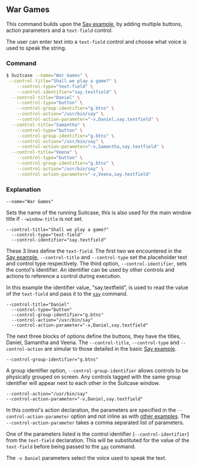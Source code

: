 ## War Games

This command builds upon the [Say example](./Say.md), by adding multiple buttons, action parameters and a `text-field` control.

The user can enter text into a `text-field` control and choose what voice is used to speak the string.

### Command

```bash
$ Suitcase --name="War Games" \
 --control-title="Shall we play a game?" \
	--control-type="text-field" \
	--control-identifier="say.textfield" \
  --control-title="Daniel" \
	--control-type="button" \
	--control-group-identifier="g.btns" \
	--control-action="/usr/bin/say" \
	--control-action-parameter="-v,Daniel,say.textfield" \
  --control-title="Samantha" \
	--control-type="button" \
	--control-group-identifier="g.btns" \
	--control-action="/usr/bin/say" \
	--control-action-parameter="-v,Samantha,say.textfield" \
  --control-title="Veena" \
	--control-type="button" \
	--control-group-identifier="g.btns" \
	--control-action="/usr/bin/say" \
	--control-action-parameter="-v,Veena,say.textfield"
```

### Explanation

    --name="War Games"
    
Sets the name of the running Suitcase, this is also used for the main window title if `--window-title` is not set.

    --control-title="Shall we play a game?" 
      --control-type="text-field" 
      --control-identifier="say.textfield" 

These 3 lines define the `text-field`. The first two we encountered in the [Say example](./Say.md), `--control-title` and `--control-type` set the placeholder text and control type respectively. The third option, `--control-identifier`, sets the contol's identifier. An identifier can be used by other controls and actions to reference a control during execution. 

In this example the identifier value, "say.textfield", is used to read the value of the `text-field` and pass it to the [`say`](x-man-page://say) command.

    --control-title="Daniel"
	  --control-type="button"
	  --control-group-identifier="g.btns"
	  --control-action="/usr/bin/say"
	  --control-action-parameter="-v,Daniel,say.textfield"
	  
The next three blocks of options define the buttons, they have the titles, Daniel, Samantha and Veena. The `--control-title`, `--control-type` and `--control-action` are simular to those detailed in the basic [Say example](./Say.md).

    --control-group-identifier="g.btns"
    
A group identifier option, `--control-group-identifier` allows controls to be physically grouped on screen. Any controls tagged with the same group identifier will appear next to each other in the Suitcase window.

	--control-action="/usr/bin/say"
    --control-action-parameter="-v,Daniel,say.textfield"
	
In this control's action declaration, the parameters are specified in the `--control-action-parameter` option and not inline as with [other examples](./Say.md). The `--control-action-parameter` takes a comma separated list of parameters.

One of the parameters listed is the control identifier (`--control-identifier`) from the `text-field` declaration. This will be substituted for the value of the `text-field` before being passed to the [`say`](x-man-page://say) command.

The `-v Daniel` parameters select the voice used to speak the text.
